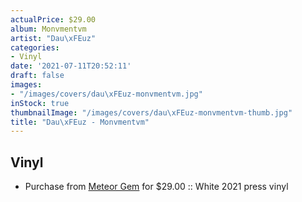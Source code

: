 ```yaml
---
actualPrice: $29.00
album: Monvmentvm
artist: "Dau\xFEuz"
categories:
- Vinyl
date: '2021-07-11T20:52:11'
draft: false
images:
- "/images/covers/dau\xFEuz-monvmentvm.jpg"
inStock: true
thumbnailImage: "/images/covers/dau\xFEuz-monvmentvm-thumb.jpg"
title: "Dau\xFEuz - Monvmentvm"
---
```


## Vinyl
* Purchase from [Meteor Gem](https://meteor-gem.com/products/dauthuz-monvmentvm-lp) for $29.00 :: White 2021 press vinyl
